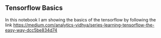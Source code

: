 ## Tensorflow Basics 

In this notebook I am showing the basics of the tensorflow by following the link https://medium.com/analytics-vidhya/series-learning-tensorflow-the-easy-way-dcc5be834d74